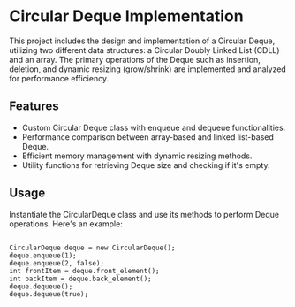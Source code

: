 <!DOCTYPE html>
<html lang="en">
<head>
    <meta charset="UTF-8">
</head>
<body>

<h1>Circular Deque Implementation</h1>

<p>This project includes the design and implementation of a Circular Deque, utilizing two different data structures: a Circular Doubly Linked List (CDLL) and an array. The primary operations of the Deque such as insertion, deletion, and dynamic resizing (grow/shrink) are implemented and analyzed for performance efficiency.</p>

<h2>Features</h2>
<ul>
    <li>Custom Circular Deque class with enqueue and dequeue functionalities.</li>
    <li>Performance comparison between array-based and linked list-based Deque.</li>
    <li>Efficient memory management with dynamic resizing methods.</li>
    <li>Utility functions for retrieving Deque size and checking if it's empty.</li>
</ul>

<h2>Usage</h2>
<p>Instantiate the CircularDeque class and use its methods to perform Deque operations. Here's an example:</p>
<pre>
<code>
CircularDeque deque = new CircularDeque();
deque.enqueue(1);
deque.enqueue(2, false);
int frontItem = deque.front_element();
int backItem = deque.back_element();
deque.dequeue();
deque.dequeue(true);
</code>
</pre>


</body>
</html>
